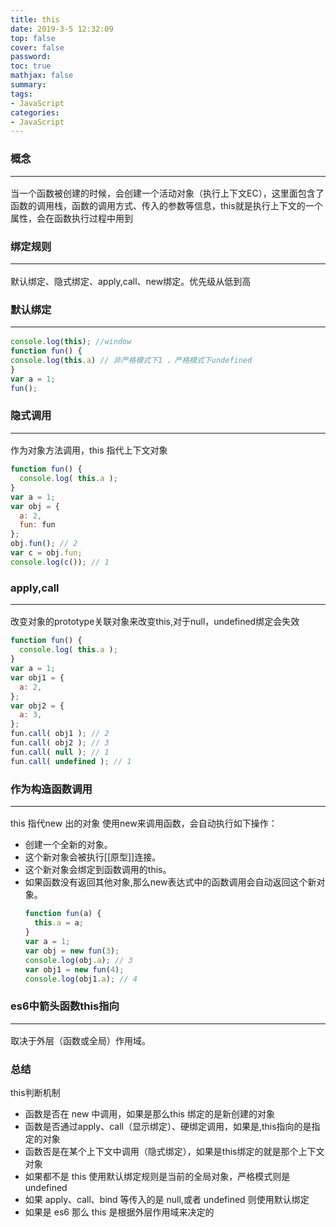 ```yaml
---
title: this
date: 2019-3-5 12:32:09
top: false
cover: false
password:
toc: true
mathjax: false
summary: 
tags:
- JavaScript
categories:
- JavaScript
---
```


### 概念<hr>
当一个函数被创建的时候，会创建一个活动对象（执行上下文EC），这里面包含了函数的调用栈，函数的调用方式、传入的参数等信息，this就是执行上下文的一个属性，会在函数执行过程中用到

### 绑定规则<hr>
默认绑定、隐式绑定、apply,call、new绑定。优先级从低到高

### 默认绑定<hr>

```js
console.log(this); //window
function fun() {
console.log(this.a) // 非严格模式下1 ，严格模式下undefined
}
var a = 1;
fun(); 
```

### 隐式调用<hr>
作为对象方法调用，this 指代上下文对象

```js
function fun() { 
  console.log( this.a );
}
var a = 1;
var obj = { 
  a: 2,
  fun: fun 
};
obj.fun(); // 2
var c = obj.fun;
console.log(c()); // 1
```

### apply,call<hr>
改变对象的prototype关联对象来改变this,对于null，undefined绑定会失效

```js
function fun() { 
  console.log( this.a );
}
var a = 1;
var obj1 = { 
  a: 2,
};
var obj2 = { 
  a: 3,
};
fun.call( obj1 ); // 2
fun.call( obj2 ); // 3
fun.call( null ); // 1
fun.call( undefined ); // 1
```

### 作为构造函数调用<hr>

this 指代new 出的对象
使用new来调用函数，会自动执行如下操作：
- 创建一个全新的对象。
- 这个新对象会被执行[[原型]]连接。
- 这个新对象会绑定到函数调用的this。
- 如果函数没有返回其他对象,那么new表达式中的函数调用会自动返回这个新对象。
  ```js
  function fun(a) { 
    this.a = a;
  }
  var a = 1;
  var obj = new fun(3);
  console.log(obj.a); // 3
  var obj1 = new fun(4);
  console.log(obj1.a); // 4
  ```

### es6中箭头函数this指向<hr>
  取决于外层（函数或全局）作用域。

### 总结

  this判断机制

  - 函数是否在 new 中调用，如果是那么this 绑定的是新创建的对象
  - 函数是否通过apply、call（显示绑定）、硬绑定调用，如果是,this指向的是指定的对象
  - 函数否是在某个上下文中调用（隐式绑定），如果是this绑定的就是那个上下文对象
  - 如果都不是 this 使用默认绑定规则是当前的全局对象，严格模式则是 undefined
  - 如果 apply、call、bind 等传入的是 null,或者 undefined 则使用默认绑定
  - 如果是 es6 那么 this 是根据外层作用域来决定的

